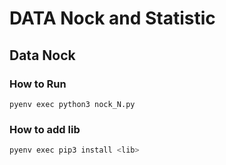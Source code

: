 # DATA Nock and Statistic
## Data Nock 
### How to Run
```
pyenv exec python3 nock_N.py
```
### How to add lib
```sh
pyenv exec pip3 install <lib>
```